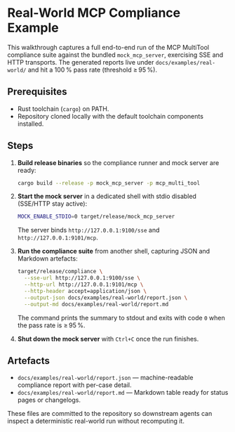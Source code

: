 # Real-World MCP Compliance Example

This walkthrough captures a full end-to-end run of the MCP MultiTool compliance suite against the bundled `mock_mcp_server`, exercising SSE and HTTP transports. The generated reports live under `docs/examples/real-world/` and hit a 100 % pass rate (threshold ≥ 95 %).

## Prerequisites

- Rust toolchain (`cargo`) on PATH.
- Repository cloned locally with the default toolchain components installed.

## Steps

1. **Build release binaries** so the compliance runner and mock server are ready:
   ```bash
   cargo build --release -p mock_mcp_server -p mcp_multi_tool
   ```

2. **Start the mock server** in a dedicated shell with stdio disabled (SSE/HTTP stay active):
   ```bash
   MOCK_ENABLE_STDIO=0 target/release/mock_mcp_server
   ```

   The server binds `http://127.0.0.1:9100/sse` and `http://127.0.0.1:9101/mcp`.

3. **Run the compliance suite** from another shell, capturing JSON and Markdown artefacts:
   ```bash
   target/release/compliance \
     --sse-url http://127.0.0.1:9100/sse \
     --http-url http://127.0.0.1:9101/mcp \
     --http-header accept=application/json \
     --output-json docs/examples/real-world/report.json \
     --output-md docs/examples/real-world/report.md
   ```

   The command prints the summary to stdout and exits with code `0` when the pass rate is ≥ 95 %.

4. **Shut down the mock server** with `Ctrl+C` once the run finishes.

## Artefacts

- `docs/examples/real-world/report.json` — machine-readable compliance report with per-case detail.
- `docs/examples/real-world/report.md` — Markdown table ready for status pages or changelogs.

These files are committed to the repository so downstream agents can inspect a deterministic real-world run without recomputing it.
